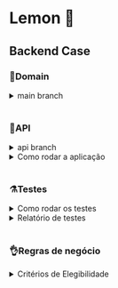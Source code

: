 # Lemon 🍋
## Backend Case

### 📑Domain
<details>
<summary>main branch</summary>

- Nesta branch foi desenvolvida a lógica de negócio usando POO e TypeScript.
- Foram realizados testes unitários para cada classe criada.
- É possível visualizar a cobertura de testes.
- Para saber como rodar os testes e cobertura veja a seção ``Testes``
</details>
<br>

### 🔄️API
<details>
<summary>api branch</summary>

- Nesta branch foi implementada uma API simples para entrega do resultado de elegibilidade do cliente.
- Foram adicionados testes de integração.
- Para saber como rodar os testes e cobertura veja a seção ``Testes``
</details>
<details>
<summary>Como rodar a aplicação</summary>

Clone o repositório:
```
git clone git@github.com:queite/lemon-case.git
```
Entre na pasta raiz:
```
cd lemon-case
```
Instale as depenências:
```
npm install
```
Acesse a branch api:
```
git checkout api
```
Rode a aplicação:
```
npm run dev
```
Teste a rota ``localhost:3000/eligibility`` com Thunder Client (rota e body já disponíveis) ou outra ferramenta de sua preferência.

<br>

<details>
<summary>Formato do body</summary>

**Cliente elegível**
```
{
  "numeroDoDocumento": "14041737706",
  "tipoDeConexao": "bifasico",
  "classeDeConsumo": "comercial",
  "modalidadeTarifaria": "convencional",
  "historicoDeConsumo": [
    3878,
    9760,
    5976,
    2797,
    2481,
    5731,
    7538,
    4392,
    7859,
    4160,
    6941,
    4597
  ]
}
```
**Cliente inelegível**
```
{
  "numeroDoDocumento": "14041737706",
  "tipoDeConexao": "bifasico",
  "classeDeConsumo": "rural",
  "modalidadeTarifaria": "verde",
  "historicoDeConsumo": [
    3878,
    9760,
    5976,
    2797,
    2481,
    5731,
    7538,
    4392,
    7859,
    4160
  ]
}
```
</details>
</details>
<br>

### ⚗️Testes
<details>
<summary>Como rodar os testes</summary>
<br>

Clone o repositório:
```
git clone git@github.com:queite/lemon-case.git
```
Entre na pasta raiz:
```
cd lemon-case
```
Instale as depenências:
```
npm install
```
**⚗️Rodando apenas testes**:
```
npm test
```
**🧪✅Rodando testes com cobertura**:
```
npm run test:coverage
```
</details>
<details>
<summary>Relatório de testes</summary>

**Tests:** <br>
![tests](./img/tests.png)

**Coverage:** <br>
![coverage](./img/coverage.png)
</details>
<br>

### 👌Regras de negócio
<details>
<summary>Critérios de Elegibilidade</summary>

- **Classe de consumo da cliente**
    - Possíveis Valores: Comercial, Residencial, Industrial, Poder Público, e Rural.
    - Elegíveis: Comercial, Residencial e Industrial.
- **Modalidade tarifária**
    - Possíveis Valores: Branca, Azul, Verde, e Convencional.
    - Elegíveis: Convencional, Branca.
- **Consumo mínimo do cliente**
    - O cálculo deve ser feito utilizando a média dos 12 valores mais recentes do histórico de consumo.
        - Clientes com tipo de conexão Monofásica só são elegíveis caso tenham consumo médio acima de 400 kWh.
        - Clientes com tipo de conexão Bifásica só são elegíveis caso tenham consumo médio acima de 500 kWh.
        - Clientes com tipo de conexão Trifásica só são elegíveis caso tenham consumo médio acima de 750 kWh.
- Para calcular a projeção da **economia anual** de CO2, considere que para serem gerados 1000 kWh no Brasil são emitidos em média 84kg de CO2.
</details>